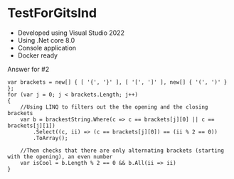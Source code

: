# TestForGitsInd

- Developed using Visual Studio 2022
- Using .Net core 8.0
- Console application
- Docker ready

Answer for #2
```
var brackets = new[] { [ '{', '}' ], [ '[', ']' ], new[] { '(', ')' }  };
for (var j = 0; j < brackets.Length; j++)
{
    //Using LINQ to filters out the the opening and the closing brackets
    var b = brackestString.Where(c => c == brackets[j][0] || c == brackets[j][1])
        .Select((c, ii) => (c == brackets[j][0]) == (ii % 2 == 0))
        .ToArray();

    //Then checks that there are only alternating brackets (starting with the opening), an even number
    var isCool = b.Length % 2 == 0 && b.All(ii => ii)
}
```
